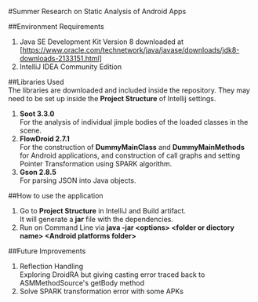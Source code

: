 #Summer Research on Static Analysis of Android Apps

##Environment Requirements
1. Java SE Development Kit Version 8 downloaded at [https://www.oracle.com/technetwork/java/javase/downloads/jdk8-downloads-2133151.html]
2. IntelliJ IDEA Community Edition

##Libraries Used
<br>The libraries are downloaded and included inside the repository. They may need to be set up inside the **Project Structure** of Intellij settings.
1. **Soot 3.3.0**
<br>For the analysis of individual jimple bodies of the loaded classes in the scene. 
2. **FlowDroid 2.7.1**
<br> For the construction of **DummyMainClass** and **DummyMainMethods** for Android applications, and construction of call graphs and setting Pointer Transformation using SPARK algorithm.
3. **Gson 2.8.5**
<br>For parsing JSON into Java objects.

##How to use the application
1. Go to **Project Structure** in IntelliJ and Build artifact. <br> It will generate a **jar** file with the dependencies.
2. Run on Command Line via **java -jar <<x>options> <<x>folder or diectory name> <<x>Android platforms folder>**

##Future Improvements
1. Reflection Handling
<br>Exploring DroidRA but giving casting error traced back to ASMMethodSource's getBody method
2. Solve SPARK transformation error with some APKs